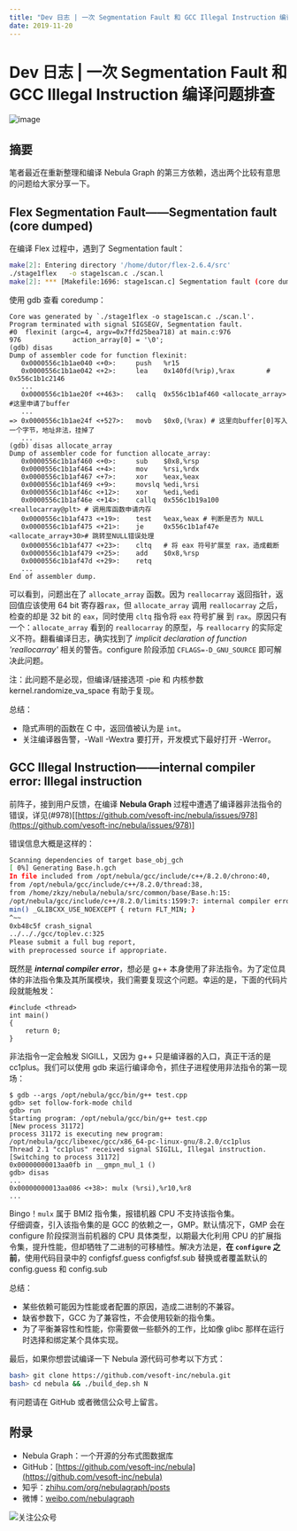 ```yaml
---
title: "Dev 日志 | 一次 Segmentation Fault 和 GCC Illegal Instruction 编译问题排查"
date: 2019-11-20
---
```


# Dev 日志 | 一次 Segmentation Fault 和 GCC Illegal Instruction 编译问题排查

![image](https://user-images.githubusercontent.com/56643819/72509207-0a6c6000-3882-11ea-8b25-33f31ca10809.png)

## 摘要

笔者最近在重新整理和编译 Nebula Graph 的第三方依赖，选出两个比较有意思的问题给大家分享一下。

## Flex Segmentation Fault——Segmentation fault (core dumped)

在编译 Flex 过程中，遇到了 Segmentation fault：

```bash
make[2]: Entering directory '/home/dutor/flex-2.6.4/src'
./stage1flex   -o stage1scan.c ./scan.l
make[2]: *** [Makefile:1696: stage1scan.c] Segmentation fault (core dumped)
```

使用 gdb 查看 coredump：

```
Core was generated by `./stage1flex -o stage1scan.c ./scan.l'.
Program terminated with signal SIGSEGV, Segmentation fault.
#0  flexinit (argc=4, argv=0x7ffd25bea718) at main.c:976
976             action_array[0] = '\0';
(gdb) disas
Dump of assembler code for function flexinit:
   0x0000556c1b1ae040 <+0>:     push   %r15
   0x0000556c1b1ae042 <+2>:     lea    0x140fd(%rip),%rax        # 0x556c1b1c2146
   ...
   0x0000556c1b1ae20f <+463>:   callq  0x556c1b1af460 <allocate_array> #这里申请了buffer
   ...
=> 0x0000556c1b1ae24f <+527>:   movb   $0x0,(%rax) # 这里向buffer[0]写入一个字节，地址非法，挂掉了
   ...
(gdb) disas allocate_array
Dump of assembler code for function allocate_array:
   0x0000556c1b1af460 <+0>:     sub    $0x8,%rsp
   0x0000556c1b1af464 <+4>:     mov    %rsi,%rdx
   0x0000556c1b1af467 <+7>:     xor    %eax,%eax
   0x0000556c1b1af469 <+9>:     movslq %edi,%rsi
   0x0000556c1b1af46c <+12>:    xor    %edi,%edi
   0x0000556c1b1af46e <+14>:    callq  0x556c1b19a100 <reallocarray@plt> # 调用库函数申请内存
   0x0000556c1b1af473 <+19>:    test   %eax,%eax # 判断是否为 NULL
   0x0000556c1b1af475 <+21>:    je     0x556c1b1af47e <allocate_array+30># 跳转至NULL错误处理
   0x0000556c1b1af477 <+23>:    cltq   # 将 eax 符号扩展至 rax，造成截断
   0x0000556c1b1af479 <+25>:    add    $0x8,%rsp
   0x0000556c1b1af47d <+29>:    retq
   ...
End of assembler dump.
```

可以看到，问题出在了 `allocate_array` 函数。因为 `reallocarray` 返回指针，返回值应该使用 64 bit 寄存器`rax`，但 `allocate_array` 调用 `reallocarray` 之后，检查的却是 32 bit 的 `eax`，同时使用 `cltq` 指令将 `eax` 符号扩展 到 `rax`。原因只有一个：`allocate_array` 看到的 `reallocarray` 的原型，与 `reallocarry` 的实际定义不符。翻看编译日志，确实找到了 _implicit declaration of function 'reallocarray'_ 相关的警告。configure 阶段添加 `CFLAGS=-D_GNU_SOURCE` 即可解决此问题。

注：此问题不是必现，但编译/链接选项 -pie 和 内核参数 kernel.randomize_va_space 有助于复现。

总结：

- 隐式声明的函数在 C 中，返回值被认为是 `int`。
- 关注编译器告警，-Wall -Wextra 要打开，开发模式下最好打开 -Werror。

## GCC Illegal Instruction——internal compiler error: Illegal instruction

前阵子，接到用户反馈，在编译 **Nebula Graph** 过程中遭遇了编译器非法指令的错误，详见(#978)[[https://github.com/vesoft-inc/nebula/issues/978](https://github.com/vesoft-inc/nebula/issues/978)]

错误信息大概是这样的：

```bash
Scanning dependencies of target base_obj_gch
[ 0%] Generating Base.h.gch
In file included from /opt/nebula/gcc/include/c++/8.2.0/chrono:40,
from /opt/nebula/gcc/include/c++/8.2.0/thread:38,
from /home/zkzy/nebula/nebula/src/common/base/Base.h:15:
/opt/nebula/gcc/include/c++/8.2.0/limits:1599:7: internal compiler error: Illegal instruction
min() _GLIBCXX_USE_NOEXCEPT { return FLT_MIN; }
^~~
0xb48c5f crash_signal
../.././gcc/toplev.c:325
Please submit a full bug report,
with preprocessed source if appropriate.
```

既然是 _**internal compiler error**_，想必是 g++ 本身使用了非法指令。为了定位具体的非法指令集及其所属模块，我们需要复现这个问题。幸运的是，下面的代码片段就能触发：

```
#include <thread>
int main() 
{
    return 0;
}
```

非法指令一定会触发 SIGILL，又因为 g++ 只是编译器的入口，真正干活的是 cc1plus。我们可以使用 gdb 来运行编译命令，抓住子进程使用非法指令的第一现场：

```
$ gdb --args /opt/nebula/gcc/bin/g++ test.cpp
gdb> set follow-fork-mode child
gdb> run
Starting program: /opt/nebula/gcc/bin/g++ test.cpp
[New process 31172]
process 31172 is executing new program: /opt/nebula/gcc/libexec/gcc/x86_64-pc-linux-gnu/8.2.0/cc1plus
Thread 2.1 "cc1plus" received signal SIGILL, Illegal instruction.
[Switching to process 31172]
0x00000000013aa0fb in __gmpn_mul_1 ()
gdb> disas
...
0x00000000013aa086 <+38>: mulx (%rsi),%r10,%r8
...
```

Bingo！`mulx` 属于 BMI2 指令集，报错机器 CPU 不支持该指令集。<br />仔细调查，引入该指令集的是 GCC 的依赖之一，GMP。默认情况下，GMP 会在 configure 阶段探测当前机器的 CPU 具体类型，以期最大化利用 CPU 的扩展指令集，提升性能，但却牺牲了二进制的可移植性。解决方法是，**在 `configure` 之前**，使用代码目录中的 configfsf.guess configfsf.sub 替换或者覆盖默认的 config.guess 和 config.sub

总结：

- 某些依赖可能因为性能或者配置的原因，造成二进制的不兼容。
- 缺省参数下，GCC 为了兼容性，不会使用较新的指令集。
- 为了平衡兼容性和性能，你需要做一些额外的工作，比如像 glibc 那样在运行时选择和绑定某个具体实现。

最后，如果你想尝试编译一下 Nebula 源代码可参考以下方式：

```bash
bash> git clone https://github.com/vesoft-inc/nebula.git
bash> cd nebula && ./build_dep.sh N
```

有问题请在 GitHub 或者微信公众号上留言。

## 附录

- Nebula Graph：一个开源的分布式图数据库
- GitHub：[https://github.com/vesoft-inc/nebula](https://github.com/vesoft-inc/nebula)
- 知乎：[zhihu.com/org/nebulagraph/posts](https://www.zhihu.com/org/nebulagraph/posts)
- 微博：[weibo.com/nebulagraph](https://weibo.com/nebulagraph)

![关注公众号](https://user-images.githubusercontent.com/56643819/70311267-499f9e00-184c-11ea-86ac-42d4bc384794.png)
